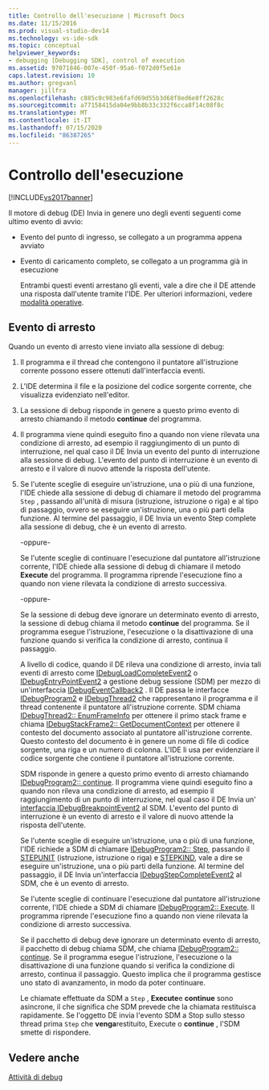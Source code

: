 ```yaml
---
title: Controllo dell'esecuzione | Microsoft Docs
ms.date: 11/15/2016
ms.prod: visual-studio-dev14
ms.technology: vs-ide-sdk
ms.topic: conceptual
helpviewer_keywords:
- debugging [Debugging SDK], control of execution
ms.assetid: 97071846-007e-450f-95a6-f072d0f5e61e
caps.latest.revision: 10
ms.author: gregvanl
manager: jillfra
ms.openlocfilehash: c885c0c983e6fafd69d55b3d68f8ed6e8ff2628c
ms.sourcegitcommit: a77158415da04e9bb8b33c332f6cca8f14c08f8c
ms.translationtype: MT
ms.contentlocale: it-IT
ms.lasthandoff: 07/15/2020
ms.locfileid: "86387265"
---
```

# <a name="control-of-execution"></a>Controllo dell'esecuzione
[!INCLUDE[vs2017banner](../../includes/vs2017banner.md)]

Il motore di debug (DE) Invia in genere uno degli eventi seguenti come ultimo evento di avvio:  
  
- Evento del punto di ingresso, se collegato a un programma appena avviato  
  
- Evento di caricamento completo, se collegato a un programma già in esecuzione  
  
  Entrambi questi eventi arrestano gli eventi, vale a dire che il DE attende una risposta dall'utente tramite l'IDE. Per ulteriori informazioni, vedere [modalità operative](../../extensibility/debugger/operational-modes.md).  
  
## <a name="stopping-event"></a>Evento di arresto  
 Quando un evento di arresto viene inviato alla sessione di debug:  
  
1. Il programma e il thread che contengono il puntatore all'istruzione corrente possono essere ottenuti dall'interfaccia eventi.  
  
2. L'IDE determina il file e la posizione del codice sorgente corrente, che visualizza evidenziato nell'editor.  
  
3. La sessione di debug risponde in genere a questo primo evento di arresto chiamando il metodo **continue** del programma.  
  
4. Il programma viene quindi eseguito fino a quando non viene rilevata una condizione di arresto, ad esempio il raggiungimento di un punto di interruzione, nel qual caso il DE Invia un evento del punto di interruzione alla sessione di debug. L'evento del punto di interruzione è un evento di arresto e il valore di nuovo attende la risposta dell'utente.  
  
5. Se l'utente sceglie di eseguire un'istruzione, una o più di una funzione, l'IDE chiede alla sessione di debug di chiamare il metodo del programma `Step` , passando all'unità di misura (istruzione, istruzione o riga) e al tipo di passaggio, ovvero se eseguire un'istruzione, una o più parti della funzione. Al termine del passaggio, il DE Invia un evento Step complete alla sessione di debug, che è un evento di arresto.  
  
    -oppure-  
  
    Se l'utente sceglie di continuare l'esecuzione dal puntatore all'istruzione corrente, l'IDE chiede alla sessione di debug di chiamare il metodo **Execute** del programma. Il programma riprende l'esecuzione fino a quando non viene rilevata la condizione di arresto successiva.  
  
    -oppure-  
  
    Se la sessione di debug deve ignorare un determinato evento di arresto, la sessione di debug chiama il metodo **continue** del programma. Se il programma esegue l'istruzione, l'esecuzione o la disattivazione di una funzione quando si verifica la condizione di arresto, continua il passaggio.  
  
   A livello di codice, quando il DE rileva una condizione di arresto, invia tali eventi di arresto come [IDebugLoadCompleteEvent2](../../extensibility/debugger/reference/idebugloadcompleteevent2.md) o [IDebugEntryPointEvent2](../../extensibility/debugger/reference/idebugentrypointevent2.md) a gestione debug sessione (SDM) per mezzo di un'interfaccia [IDebugEventCallback2](../../extensibility/debugger/reference/idebugeventcallback2.md) . Il DE passa le interfacce [IDebugProgram2](../../extensibility/debugger/reference/idebugprogram2.md) e [IDebugThread2](../../extensibility/debugger/reference/idebugthread2.md) che rappresentano il programma e il thread contenente il puntatore all'istruzione corrente. SDM chiama [IDebugThread2:: EnumFrameInfo](../../extensibility/debugger/reference/idebugthread2-enumframeinfo.md) per ottenere il primo stack frame e chiama [IDebugStackFrame2:: GetDocumentContext](../../extensibility/debugger/reference/idebugstackframe2-getdocumentcontext.md) per ottenere il contesto del documento associato al puntatore all'istruzione corrente. Questo contesto del documento è in genere un nome di file di codice sorgente, una riga e un numero di colonna. L'IDE li usa per evidenziare il codice sorgente che contiene il puntatore all'istruzione corrente.  
  
   SDM risponde in genere a questo primo evento di arresto chiamando [IDebugProgram2:: continue](../../extensibility/debugger/reference/idebugprogram2-continue.md). Il programma viene quindi eseguito fino a quando non rileva una condizione di arresto, ad esempio il raggiungimento di un punto di interruzione, nel qual caso il DE Invia un' [interfaccia IDebugBreakpointEvent2](../../extensibility/debugger/reference/idebugbreakpointevent2.md) al SDM. L'evento del punto di interruzione è un evento di arresto e il valore di nuovo attende la risposta dell'utente.  
  
   Se l'utente sceglie di eseguire un'istruzione, una o più di una funzione, l'IDE richiede a SDM di chiamare [IDebugProgram2:: Step](../../extensibility/debugger/reference/idebugprogram2-step.md), passando il [STEPUNIT](../../extensibility/debugger/reference/stepunit.md) (istruzione, istruzione o riga) e [STEPKIND](../../extensibility/debugger/reference/stepkind.md), vale a dire se eseguire un'istruzione, una o più parti della funzione. Al termine del passaggio, il DE Invia un'interfaccia [IDebugStepCompleteEvent2](../../extensibility/debugger/reference/idebugstepcompleteevent2.md) al SDM, che è un evento di arresto.  
  
   Se l'utente sceglie di continuare l'esecuzione dal puntatore all'istruzione corrente, l'IDE chiede a SDM di chiamare [IDebugProgram2:: Execute](../../extensibility/debugger/reference/idebugprogram2-execute.md). Il programma riprende l'esecuzione fino a quando non viene rilevata la condizione di arresto successiva.  
  
   Se il pacchetto di debug deve ignorare un determinato evento di arresto, il pacchetto di debug chiama SDM, che chiama [IDebugProgram2:: continue](../../extensibility/debugger/reference/idebugprogram2-continue.md). Se il programma esegue l'istruzione, l'esecuzione o la disattivazione di una funzione quando si verifica la condizione di arresto, continua il passaggio. Questo implica che il programma gestisce uno stato di avanzamento, in modo da poter continuare.  
  
   Le chiamate effettuate da SDM a `Step` , **Execute**e **continue** sono asincrone, il che significa che SDM prevede che la chiamata restituisca rapidamente. Se l'oggetto DE invia l'evento SDM a Stop sullo stesso thread prima `Step` che **venga**restituito, Execute o **continue** , l'SDM smette di rispondere.  
  
## <a name="see-also"></a>Vedere anche  
 [Attività di debug](../../extensibility/debugger/debugging-tasks.md)

